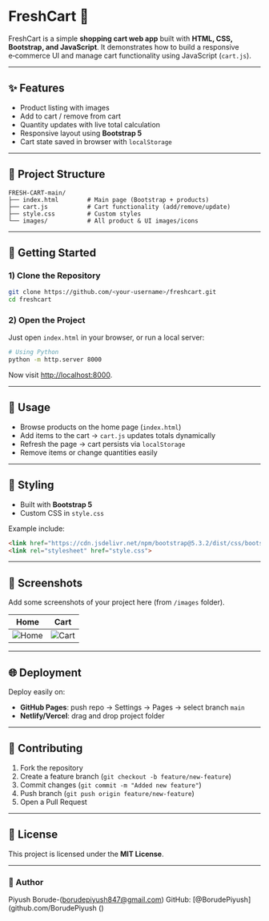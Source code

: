 # FreshCart 🛒

FreshCart is a simple **shopping cart web app** built with **HTML, CSS, Bootstrap, and JavaScript**. It demonstrates how to build a responsive e‑commerce UI and manage cart functionality using JavaScript (`cart.js`).

---

## ✨ Features

* Product listing with images
* Add to cart / remove from cart
* Quantity updates with live total calculation
* Responsive layout using **Bootstrap 5**
* Cart state saved in browser with `localStorage`

---

## 📁 Project Structure

```
FRESH-CART-main/
├── index.html        # Main page (Bootstrap + products)
├── cart.js           # Cart functionality (add/remove/update)
├── style.css         # Custom styles
└── images/           # All product & UI images/icons
```

---

## 🚀 Getting Started

### 1) Clone the Repository

```bash
git clone https://github.com/<your-username>/freshcart.git
cd freshcart
```

### 2) Open the Project

Just open `index.html` in your browser, or run a local server:

```bash
# Using Python
python -m http.server 8000
```

Now visit [http://localhost:8000](http://localhost:8000).

---

## 🧭 Usage

* Browse products on the home page (`index.html`)
* Add items to the cart → `cart.js` updates totals dynamically
* Refresh the page → cart persists via `localStorage`
* Remove items or change quantities easily

---

## 📐 Styling

* Built with **Bootstrap 5**
* Custom CSS in `style.css`

Example include:

```html
<link href="https://cdn.jsdelivr.net/npm/bootstrap@5.3.2/dist/css/bootstrap.min.css" rel="stylesheet">
<link rel="stylesheet" href="style.css">
```

---

## 📸 Screenshots

Add some screenshots of your project here (from `/images` folder).

| Home                     | Cart                     |
| ------------------------ | ------------------------ |
| ![Home](images/home.png) | ![Cart](images/cart.png) |

---

## 🌐 Deployment

Deploy easily on:

* **GitHub Pages**: push repo → Settings → Pages → select branch `main`
* **Netlify/Vercel**: drag and drop project folder

---

## 🤝 Contributing

1. Fork the repository
2. Create a feature branch (`git checkout -b feature/new-feature`)
3. Commit changes (`git commit -m "Added new feature"`)
4. Push branch (`git push origin feature/new-feature`)
5. Open a Pull Request

---

## 🧾 License

This project is licensed under the **MIT License**.

---

### 👤 Author

Piyush Borude-(borudepiyush847@gmail.com)
GitHub: [@BorudePiyush](github.com/BorudePiyush ()
